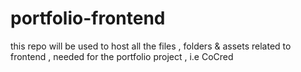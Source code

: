 # portfolio-frontend
this repo will be used to host all the files , folders &amp; assets related to frontend , needed for the portfolio project , i.e CoCred
